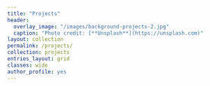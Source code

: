 ```yaml
---
title: "Projects"
header:
  overlay_image: "/images/background-projects-2.jpg"
  caption: "Photo credit: [**Unsplash**](https://unsplash.com)"
layout: collection
permalink: /projects/
collection: projects
entries_layout: grid
classes: wide
author_profile: yes
---
```


